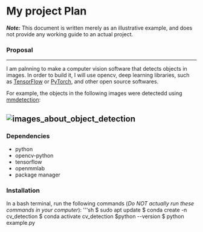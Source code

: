 # My project Plan
***Note:*** This document is written merely as an illustrative example, and does not provide any working guide to an actual project.

### Proposal
---
I am palnning to make a computer vision software that detects objects in images.
In order to build it, I will use opencv, deep learning libraries, such as [TensorFlow](https://www.tensorflow.org/) or [PyTorch](https://pytorch.org/), and other open source softwares.

For example, the objects in the following images were detectedd using [mmdetection](https://github.com/open-mmlab/mmdetection):

![images_about_object_detection](https://user-images.githubusercontent.com/12907710/137271636-56ba1cd2-b110-4812-8221-b4c120320aa9.png)
---
### Dependencies
- python
- opencv-python
- tensorflow
- openmmlab
- package manager

### Installation
In a bash terminal, run the following commands (*Do NOT actually run these commands in your computer*):
'''sh
$ sudo apt update
$ conda create -n cv_detection
$ conda activate cv_detection
$python --version
$ python example.py

